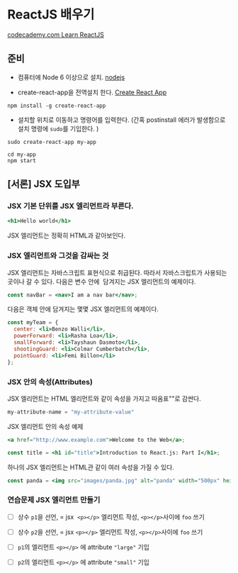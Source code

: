 # ReactJS 배우기
[codecademy.com  Learn ReactJS](www.codecademy.com)
## 준비
- 컴퓨터에 Node 6 이상으로 설치. [nodejs](https://nodejs.org)

- create-react-app을 전역설치 한다. [Create React App](https://github.com/facebookincubator/create-react-app)
```shell
npm install -g create-react-app
```

- 설치할 위치로 이동하고 명령어를 입력한다. (간혹 postinstall 에러가 발생함으로 설치 명령에 `sudo`를 기입한다. )

```shell
sudo create-react-app my-app

cd my-app
npm start

```

## [서론] JSX 도입부

### JSX 기본 단위를 JSX 엘리먼트라 부른다.

```jsx
<h1>Hello world</h1>
```

JSX 엘리먼트는 정확히 HTML과 같아보인다.

### JSX 엘리먼트와 그것을 감싸는 것
JSX 엘리먼트는 자바스크립트 표현식으로 취급된다. 따라서 자바스크립트가 사용되는 곳이나 갈 수 있다.
다음은 변수 안에  담겨지는 JSX 엘리먼트의 예제이다.

```jsx
const navBar = <nav>I am a nav bar</nav>;
```
다음은 객체 안에 담겨지는 몇몇 JSX 엘리먼트의 예제이다.

```jsx
const myTeam = {
  center: <li>Benzo Walli</li>,
  powerForward: <li>Rasha Loa</li>,
  smallForward: <li>Tayshaun Dasmoto</li>,
  shootingGuard: <li>Colmar Cumberbatch</li>,
  pointGuard: <li>Femi Billon</li>
};
```
### JSX 안의 속성(Attributes)
JSX 엘리먼트는 HTML 엘리먼트와 같이 속성을 가지고 따옴표""로 감싼다.
```jsx
my-attribute-name = "my-attribute-value"
```

 JSX 엘리먼트 안의 속성 예제

```jsx
<a href="http://www.example.com">Welcome to the Web</a>;

const title = <h1 id="title">Introduction to React.js: Part I</h1>;
```

하나의 JSX 엘리먼트는 HTML관 같이 여러 속성을 가질 수 있다.

```jsx
const panda = <img src="images/panda.jpg" alt="panda" width="500px" height="500px" />;
```

### 연습문제 JSX 엘리먼트 만들기
- [ ] 상수 `p1`을 선언, =  jsx  `<p></p>` 엘리먼트 작성, `<p></p>`사이에 `foo` 쓰기
- [ ] 상수 `p2`을 선언, =  jsx  `<p></p>` 엘리먼트 작성, `<p></p>`사이에 `foo` 쓰기
- [ ] `p1`의  엘리먼트 `<p></p>` 에  attribute `"large"` 기입
- [ ] `p2`의  엘리먼트 `<p></p>` 에  attribute `"small"` 기입



